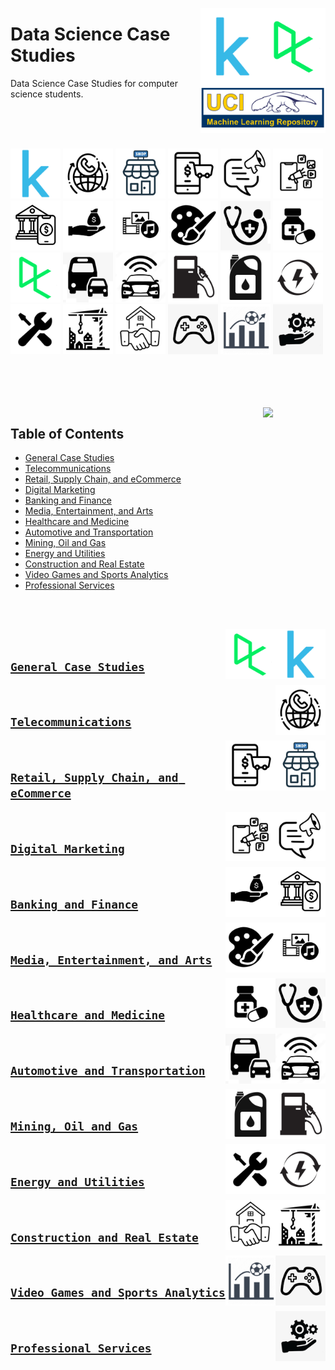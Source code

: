 <img align="right" width="200" src="/logos/data-science-case-studies.jpg"></img>

# Data Science Case Studies
Data Science Case Studies for computer science students.

<br><br><br>

<img width="80" src="/logos/kaggle.jpg"></img>
<img width="80" src="/logos/telecom.jpg"></img>
<img width="80" src="/logos/retail.jpg"></img>
<img width="80" src="/logos/ecommerce.jpg"></img>
<img width="80" src="/logos/marketing.jpg"></img>
<img width="80" src="/logos/digital-marketing.jpg"></img>
<img width="80" src="/logos/banking.jpg"></img>
<img width="80" src="/logos/finance.jpg"></img>
<img width="80" src="/logos/media.jpg"></img>
<img width="80" src="/logos/arts.jpg"></img>
<img width="80" src="/logos/healthcare.jpg"></img>
<img width="80" src="/logos/medicine.jpg"></img>
<br>
<img width="80" src="/logos/datacamp.jpg"></img>
<img width="80" src="/logos/transportation.jpg"></img>
<img width="80" src="/logos/automotive.jpg"></img>
<img width="80" src="/logos/gas.jpg"></img>
<img width="80" src="/logos/oil.jpg"></img>
<img width="80" src="/logos/energy.jpg"></img>
<img width="80" src="/logos/utilities.jpg"></img>
<img width="80" src="/logos/construction.jpg"></img>
<img width="80" src="/logos/real-estate.jpg"></img>
<img width="80" src="/logos/video-games.jpg"></img>
<img width="80" src="/logos/sports-analytics.jpg"></img>
<img width="80" src="/logos/services.jpg"></img>
<br><br><br><br>

<br>
<img align="right" width="100" src="https://github.com/cs-MohamedAyman/cs-MohamedAyman/blob/main/repos-icons/agenda.jpg">

## Table of Contents
  * [General Case Studies](#general-case-studies)
  * [Telecommunications](#telecommunications)
  * [Retail, Supply Chain, and eCommerce](#retail-supply-chain-and-ecommerce)
  * [Digital Marketing](#digital-marketing)
  * [Banking and Finance](#banking-and-finance)
  * [Media, Entertainment, and Arts](#media-entertainment-and-arts)
  * [Healthcare and Medicine](#healthcare-and-medicine)
  * [Automotive and Transportation](#automotive-and-transportation)
  * [Mining, Oil and Gas](#mining-oil-and-gas)
  * [Energy and Utilities](#energy-and-utilities)
  * [Construction and Real Estate](#construction-and-real-estate)
  * [Video Games and Sports Analytics](#video-games-and-sports-analytics)
  * [Professional Services](#professional-services)

<br><br>

<img align="right" width="80" src="/logos/kaggle.jpg">
<img align="right" width="80" src="/logos/datacamp.jpg">
<br>

## [`General Case Studies`](/General-Case-Studies/README.md)


<img align="right" width="80" src="/logos/telecom.jpg">
<br>

## [`Telecommunications`](/Telecommunications/README.md)


<img align="right" width="80" src="/logos/retail.jpg">
<img align="right" width="80" src="/logos/ecommerce.jpg">
<br>

## [`Retail, Supply Chain, and eCommerce`](/Retail-SupplyChain-eCommerce/README.md)


<img align="right" width="80" src="/logos/marketing.jpg">
<img align="right" width="80" src="/logos/digital-marketing.jpg">
<br>

## [`Digital Marketing`](/Digital-Marketing/README.md)


<img align="right" width="80" src="/logos/banking.jpg">
<img align="right" width="80" src="/logos/finance.jpg">
<br>

## [`Banking and Finance`](/Banking-Finance/README.md)


<img align="right" width="80" src="/logos/media.jpg">
<img align="right" width="80" src="/logos/arts.jpg">
<br>

## [`Media, Entertainment, and Arts`](/Media-Entertainment-Arts/README.md)


<img align="right" width="80" src="/logos/healthcare.jpg">
<img align="right" width="80" src="/logos/medicine.jpg">
<br>

## [`Healthcare and Medicine`](/Healthcare-Medicine/README.md)


<img align="right" width="80" src="/logos/automotive.jpg">
<img align="right" width="80" src="/logos/transportation.jpg">
<br>

## [`Automotive and Transportation`](/Automotive-Transportation/README.md)


<img align="right" width="80" src="/logos/gas.jpg">
<img align="right" width="80" src="/logos/oil.jpg">
<br>

## [`Mining, Oil and Gas`](/Mining-Oil-Gas/README.md)


<img align="right" width="80" src="/logos/energy.jpg">
<img align="right" width="80" src="/logos/utilities.jpg">
<br>

## [`Energy and Utilities`](/Energy-Utilities/README.md)


<img align="right" width="80" src="/logos/construction.jpg">
<img align="right" width="80" src="/logos/real-estate.jpg">
<br>

## [`Construction and Real Estate`](/Construction-RealEstate/README.md)


<img align="right" width="80" src="/logos/video-games.jpg">
<img align="right" width="80" src="/logos/sports-analytics.jpg">
<br>

## [`Video Games and Sports Analytics`](/Video-Games-Sports-Analytics/README.md)


<img align="right" width="80" src="/logos/services.jpg">
<br>

## [`Professional Services`](/Professional-Services/README.md)

